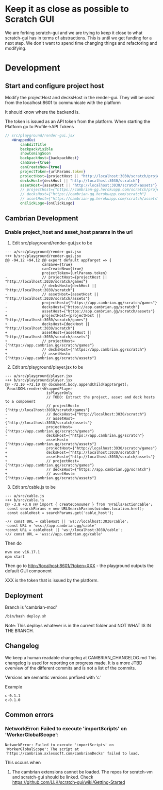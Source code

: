 # Keep it as close as possible to Scratch GUI

We are forking scratch-gui and we are trying to keep it close to what scratch-gui has in terms of abstractions.
This is until we get funding for a next step. We don't want to spend time changing things and refactoring and modifying.

# Development

## Start and configure project host

Modify the projectHost and decksHost in the render-gui. They will be used from the localhost:8601 to communicate with
the platform

It should know where the backend is.

The token is issued as an API token from the platform. When starting the Platform go to Profile->API Tokens

```jsx
// src/playground/render-gui.jsx
   <WrappedGui
       canEditTitle
       backpackVisible
       showComingSoon
       backpackHost={backpackHost}
       canSave={true}
       canCreateNew={true}
       projectToken={urlParams.token}
       projectHost={projectHost || "http://localhost:3030/scratch/projects"}
       decksHost={deckHost || "http://localhost:3030/scratch"}
       assetHost={assetHost || "http://localhost:3030/scratch/assets"}
       // projectHost={"https://cambrian-gg.herokuapp.com/scratch/projects"}
       // decksHost={"https://cambrian-gg.herokuapp.com/scratch"}
       // assetHost={"https://cambrian-gg.herokuapp.com/scratch/assets"}
       onClickLogo={onClickLogo}
```


## Cambrian Development

### Enable project_host and asset_host params in the url

1. Edit src/playground/render-gui.jsx to be

```
--- a/src/playground/render-gui.jsx
+++ b/src/playground/render-gui.jsx
@@ -94,12 +94,12 @@ export default appTarget => {
                 canSave={true}
                 canCreateNew={true}
                 projectToken={urlParams.token}
-                // projectHost={projectHost || "http://localhost:3030/scratch/games"}
-                // decksHost={deckHost || "http://localhost:3030/scratch"}
-                // assetHost={assetHost || "http://localhost:3030/scratch/assets"}
-                projectHost={"https://app.cambrian.gg/scratch/games"}
-                decksHost={"https://app.cambrian.gg/scratch"}
-                assetHost={"https://app.cambrian.gg/scratch/assets"}
+                projectHost={projectHost || "http://localhost:3030/scratch/games"}
+                decksHost={deckHost || "http://localhost:3030/scratch"}
+                assetHost={assetHost || "http://localhost:3030/scratch/assets"}
+                // projectHost={"https://app.cambrian.gg/scratch/games"}
+                // decksHost={"https://app.cambrian.gg/scratch"}
+                // assetHost={"https://app.cambrian.gg/scratch/assets"}
```

2. Edit src/playground/player.jsx to be
```
--- a/src/playground/player.jsx
+++ b/src/playground/player.jsx
@@ -72,10 +72,10 @@ document.body.appendChild(appTarget);
 ReactDOM.render(<WrappedPlayer
                   isPlayerOnly
                   // TODO: Extract the project, asset and deck hosts to a component
-                  // projectHost={"http://localhost:3030/scratch/games"}
-                  // decksHost={"http://localhost:3030/scratch"}
-                  // assetHost={"http://localhost:3030/scratch/assets"}
-                  projectHost={"https://app.cambrian.gg/scratch/games"}
-                  decksHost={"https://app.cambrian.gg/scratch"}
-                  assetHost={"https://app.cambrian.gg/scratch/assets"}
+                  projectHost={"http://localhost:3030/scratch/games"}
+                  decksHost={"http://localhost:3030/scratch"}
+                  assetHost={"http://localhost:3030/scratch/assets"}
+                  // projectHost={"https://app.cambrian.gg/scratch/games"}
+                  // decksHost={"https://app.cambrian.gg/scratch"}
+                  // assetHost={"https://app.cambrian.gg/scratch/assets"}
```

3. Edit src/cable.js to be

```
--- a/src/cable.js
+++ b/src/cable.js
@@ -3,8 +3,8 @@ import { createConsumer } from '@rails/actioncable';
 const searchParams = new URLSearchParams(window.location.href);
 const cableHost = searchParams.get('cable_host');

-// const URL = cableHost || 'ws://localhost:3030/cable';
-const URL = 'wss://app.cambrian.gg/cable'
+const URL = cableHost || 'ws://localhost:3030/cable';
+// const URL = 'wss://app.cambrian.gg/cable'
```


Then do

```bash
nvm use v16.17.1
npm start
```

Then go to [http://localhost:8601/?token=XXX](http://localhost:8601/) - the playground outputs the default GUI component

XXX is the token that is issued by the platform.

## Deployment

Branch is 'cambrian-mod'

```bash
/bin/bash deploy.sh
```

Note: This deploys whatever is in the current folder and NOT WHAT IS IN THE BRANCH.

## Changelog

We keep a human readable changelog at CAMBRIAN_CHANGELOG.md
This changelog is used for reporting on progress made. It is a more JTBD overview of the different commits
and is not a list of the commits.

Versions are semantic versions prefixed with 'c'

Example

```
c-0.1.1
c-0.1.0
```

## Common errors

### NetworkError: Failed to execute 'importScripts' on 'WorkerGlobalScope':

```
NetworkError: Failed to execute 'importScripts' on 'WorkerGlobalScope': The script at 'https://cambrian.axlessoft.com/cambrianDecks' failed to load.
```

This occurs when

1. The cambrian extensions cannot be loaded. The repos for scratch-vm and scratch-gui should be linked. Check https://github.com/LLK/scratch-gui/wiki/Getting-Started

